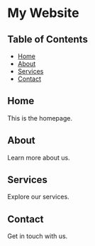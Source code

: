 # My Website

## Table of Contents

- [Home](#index)
- [About](#about)
- [Services](#services)
- [Contact](#contact)

## Home
This is the homepage.

## About
Learn more about us.

## Services
Explore our services.

## Contact
Get in touch with us.
